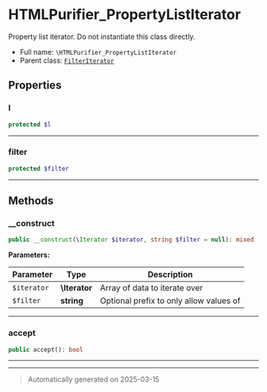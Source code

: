 
# HTMLPurifier_PropertyListIterator

Property list iterator. Do not instantiate this class directly.



* Full name: `\HTMLPurifier_PropertyListIterator`
* Parent class: [`FilterIterator`](./FilterIterator.md)



## Properties


### l



```php
protected $l
```






***

### filter



```php
protected $filter
```






***

## Methods


### __construct



```php
public __construct(\Iterator $iterator, string $filter = null): mixed
```








**Parameters:**

| Parameter | Type | Description |
|-----------|------|-------------|
| `$iterator` | **\Iterator** | Array of data to iterate over |
| `$filter` | **string** | Optional prefix to only allow values of |





***

### accept



```php
public accept(): bool
```












***


***
> Automatically generated on 2025-03-15
